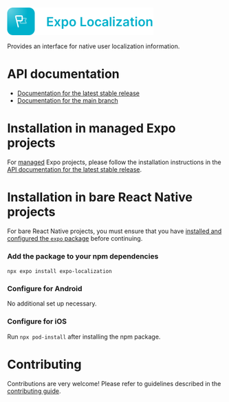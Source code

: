 <p>
  <a href="https://docs.expo.dev/versions/latest/sdk/localization/">
    <img
      src="../../.github/resources/expo-localization.svg"
      alt="expo-localization"
      height="64" />
  </a>
</p>

Provides an interface for native user localization information.

# API documentation

- [Documentation for the latest stable release](https://docs.expo.dev/versions/latest/sdk/localization/)
- [Documentation for the main branch](https://docs.expo.dev/versions/unversioned/sdk/localization/)

# Installation in managed Expo projects

For [managed](https://docs.expo.dev/archive/managed-vs-bare/) Expo projects, please follow the installation instructions in the [API documentation for the latest stable release](https://docs.expo.dev/versions/latest/sdk/localization/).

# Installation in bare React Native projects

For bare React Native projects, you must ensure that you have [installed and configured the `expo` package](https://docs.expo.dev/bare/installing-expo-modules/) before continuing.

### Add the package to your npm dependencies

```
npx expo install expo-localization
```

### Configure for Android

No additional set up necessary.

### Configure for iOS

Run `npx pod-install` after installing the npm package.

# Contributing

Contributions are very welcome! Please refer to guidelines described in the [contributing guide](https://github.com/expo/expo#contributing).
